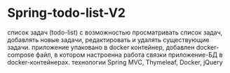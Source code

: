 # Spring-todo-list-V2
список задач (todo-list) с возможностью просматривать список задач, добавлять новые задачи, редактировать и удалять существующие задачи. приложение упаковано в docker контейнер, добавлен docker-compose файл, в котором настроенна работа связки приложение-БД в docker-контейнерах. технологии Spring MVC, Thymeleaf, Docker, jQuery
